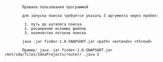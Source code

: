             Правила пользования программой
            
            для запуска поиска требуется указать 3 аргумента через пробел:
            
             1. путь до каталога поиска
             2. расширение искомых файлов
             3. количество потоков поиска
            
            java -jar finder-1.0-SNAPSHOT.jar <path> <extends> <thread>
            
            Пример: java -jar finder-1.0-SNAPSHOT.jar /mnt/sda/files/IdeaProjects/router/ .java 5
